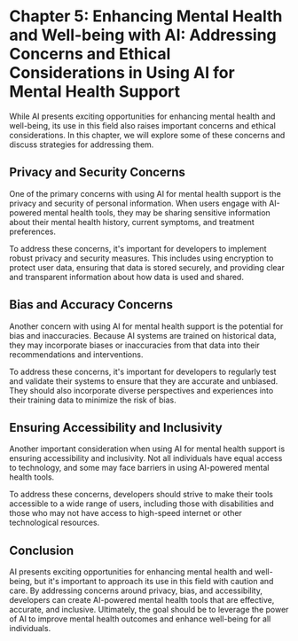 Chapter 5: Enhancing Mental Health and Well-being with AI: Addressing Concerns and Ethical Considerations in Using AI for Mental Health Support
===============================================================================================================================================

While AI presents exciting opportunities for enhancing mental health and well-being, its use in this field also raises important concerns and ethical considerations. In this chapter, we will explore some of these concerns and discuss strategies for addressing them.

Privacy and Security Concerns
-----------------------------

One of the primary concerns with using AI for mental health support is the privacy and security of personal information. When users engage with AI-powered mental health tools, they may be sharing sensitive information about their mental health history, current symptoms, and treatment preferences.

To address these concerns, it's important for developers to implement robust privacy and security measures. This includes using encryption to protect user data, ensuring that data is stored securely, and providing clear and transparent information about how data is used and shared.

Bias and Accuracy Concerns
--------------------------

Another concern with using AI for mental health support is the potential for bias and inaccuracies. Because AI systems are trained on historical data, they may incorporate biases or inaccuracies from that data into their recommendations and interventions.

To address these concerns, it's important for developers to regularly test and validate their systems to ensure that they are accurate and unbiased. They should also incorporate diverse perspectives and experiences into their training data to minimize the risk of bias.

Ensuring Accessibility and Inclusivity
--------------------------------------

Another important consideration when using AI for mental health support is ensuring accessibility and inclusivity. Not all individuals have equal access to technology, and some may face barriers in using AI-powered mental health tools.

To address these concerns, developers should strive to make their tools accessible to a wide range of users, including those with disabilities and those who may not have access to high-speed internet or other technological resources.

Conclusion
----------

AI presents exciting opportunities for enhancing mental health and well-being, but it's important to approach its use in this field with caution and care. By addressing concerns around privacy, bias, and accessibility, developers can create AI-powered mental health tools that are effective, accurate, and inclusive. Ultimately, the goal should be to leverage the power of AI to improve mental health outcomes and enhance well-being for all individuals.
